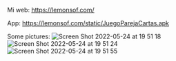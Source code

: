 Mi web: https://lemonsof.com/ 

App: https://lemonsof.com/static/JuegoParejaCartas.apk

Some pictures: 
![Screen Shot 2022-05-24 at 19 51 18](https://user-images.githubusercontent.com/62317494/170162407-c6763cd3-1f6e-42d4-8c75-89ea07d47efd.png)
![Screen Shot 2022-05-24 at 19 51 24](https://user-images.githubusercontent.com/62317494/170162416-7332619d-430b-48f3-a222-bc3d6c960af1.png)
![Screen Shot 2022-05-24 at 19 51 55](https://user-images.githubusercontent.com/62317494/170162421-f345e7e3-2b50-4837-840c-6fa82913d958.png)
